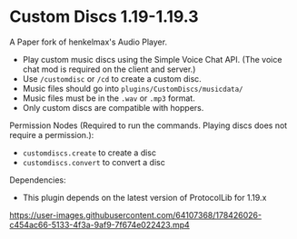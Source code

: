 # Custom Discs 1.19-1.19.3

A Paper fork of henkelmax's Audio Player.
- Play custom music discs using the Simple Voice Chat API. (The voice chat mod is required on the client and server.)
- Use ```/customdisc``` or ```/cd``` to create a custom disc. 
- Music files should go into ```plugins/CustomDiscs/musicdata/```
- Music files must be in the ```.wav``` or ```.mp3``` format.
- Only custom discs are compatible with hoppers.

Permission Nodes (Required to run the commands. Playing discs does not require a permission.):
- ```customdiscs.create``` to create a disc
- ```customdiscs.convert``` to convert a disc

Dependencies:
- This plugin depends on the latest version of ProtocolLib for 1.19.x


https://user-images.githubusercontent.com/64107368/178426026-c454ac66-5133-4f3a-9af9-7f674e022423.mp4

